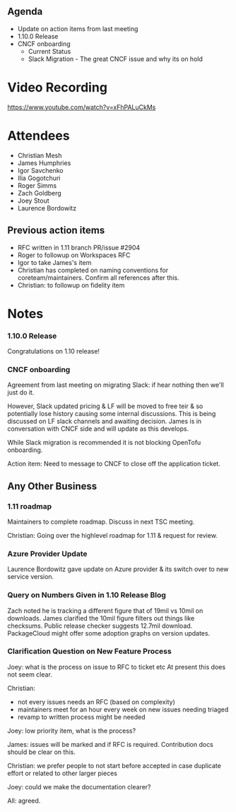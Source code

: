 ## Agenda

- Update on action items from last meeting
- 1.10.0 Release
- CNCF onboarding
  - Current Status
  - Slack Migration - The great CNCF issue and why its on hold

# Video Recording

https://www.youtube.com/watch?v=xFhPALuCkMs

# Attendees

- Christian Mesh
- James Humphries
- Igor Savchenko
- Ilia Gogotchuri
- Roger Simms
- Zach Goldberg
- Joey Stout
- Laurence Bordowitz

## Previous action items

- RFC written in 1.11 branch PR/issue #2904
- Roger to followup on Workspaces RFC
- Igor to take James's item
- Christian has completed on naming conventions for coreteam/maintainers. Confirm all references after this.
- Christian: to followup on fidelity item


# Notes

### 1.10.0 Release

Congratulations on 1.10 release!

### CNCF onboarding

Agreement from last meeting on migrating Slack: if hear nothing then we'll just do it.

However, Slack updated pricing & LF will be moved to free teir & so potentially lose history causing some internal discussions. This is being discussed on LF slack channels and awaiting decision. James is in conversation with CNCF side and will update as this develops.

While Slack migration is recommended it is not blocking OpenTofu onboarding.

Action item: Need to message to CNCF to close off the application ticket.

## Any Other Business

### 1.11 roadmap

Maintainers to complete roadmap. Discuss in next TSC meeting.

Christian: Going over the highlevel roadmap for 1.11 & request for review.

### Azure Provider Update

Laurence Bordowitz gave update on Azure provider & its switch over to new service version.

### Query on Numbers Given in 1.10 Release Blog

Zach noted he is tracking a different figure that of 19mil vs 10mil on downloads. James clarified the 10mil figure filters out things like checksums. Public release checker suggests 12.7mil download. PackageCloud might offer some adoption graphs on version updates.

### Clarification Question on New Feature Process

Joey: what is the process on issue to RFC to ticket etc At present this does not seem clear.

Christian:
- not every issues needs an RFC (based on complexity)
- maintainers meet for an hour every week on new issues needing triaged
- revamp to written process might be needed

Joey: low priority item, what is the process?

James: issues will be marked and if RFC is required. Contribution docs should be clear on this.

Christian: we prefer people to not start before accepted in case duplicate effort or related to other larger pieces

Joey: could we make the documentation clearer?

All: agreed.
